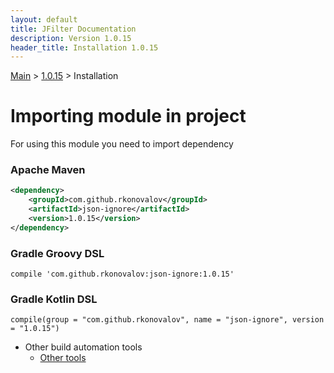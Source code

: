 ```yaml
---
layout: default
title: JFilter Documentation
description: Version 1.0.15
header_title: Installation 1.0.15
---
```


[Main](../../index.MD) > [1.0.15](../index.MD) > Installation

# Importing module in project
For using this module you need to import dependency

### Apache Maven
```xml
<dependency>
    <groupId>com.github.rkonovalov</groupId>
    <artifactId>json-ignore</artifactId>
    <version>1.0.15</version>
</dependency>
```

### Gradle Groovy DSL
```text
compile 'com.github.rkonovalov:json-ignore:1.0.15'
```

### Gradle Kotlin DSL
```text
compile(group = "com.github.rkonovalov", name = "json-ignore", version = "1.0.15")
```

* Other build automation tools
  * [Other tools](https://search.maven.org/artifact/com.github.rkonovalov/json-ignore/1.0.15/jar)